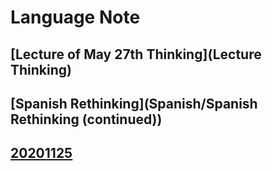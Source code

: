 # Language Note



## [Lecture of May 27th Thinking](Lecture Thinking)



## [Spanish Rethinking](Spanish/Spanish Rethinking (continued))



## [20201125](Spanish/20201125.md)

